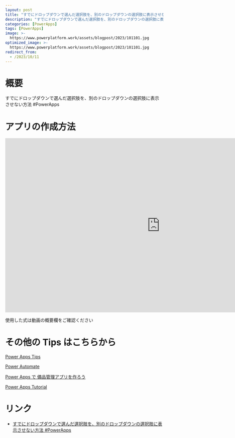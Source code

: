 ```yaml
---
layout: post
title: "すでにドロップダウンで選んだ選択肢を、別のドロップダウンの選択肢に表示させない方法 #PowerApps"
description: "すでにドロップダウンで選んだ選択肢を、別のドロップダウンの選択肢に表示させない方法 #PowerAppsを動画で分かりやすく解説"
categories: [PowerApps]
tags: [PowerApps]
image: >-
  https://www.powerplatform.work/assets/blogpost/2023/101101.jpg
optimized_image: >-
  https://www.powerplatform.work/assets/blogpost/2023/101101.jpg
redirect_from:
  - /2023/10/11
---
```



#  概要

すでにドロップダウンで選んだ選択肢を、別のドロップダウンの選択肢に表示させない方法 #PowerApps


# アプリの作成方法

<iframe width="983" height="553" src="https://www.youtube.com/embed/XL1rzPCMnXI" title="YouTube video player" frameborder="0" allow="accelerometer; autoplay; clipboard-write; encrypted-media; gyroscope; picture-in-picture" allowfullscreen></iframe>


使用した式は動画の概要欄をご確認ください


# その他の Tips はこちらから

[Power Apps Tips](https://www.youtube.com/watch?v=VrAQf3JQ7yM&list=PLVhFi1fb3DqakSLVMn22DDcySXh9jtzi- )


[Power Automate](https://www.youtube.com/watch?v=-YnJYT0ASEM&list=PLVhFi1fb3Dqbzic6GieqnLFgD3aTj-eHA)


[Power Apps で 備品管理アプリを作ろう](https://www.youtube.com/playlist?list=PLVhFi1fb3DqZM3HKb8Hea6XEL96990Fyn)


[Power Apps Tutorial](https://www.youtube.com/playlist?list=PLVhFi1fb3DqalxpL974VvAJvV4iWoSbe_)


# リンク


- [すでにドロップダウンで選んだ選択肢を、別のドロップダウンの選択肢に表示させない方法 #PowerApps](https://www.youtube.com/watch?v=XL1rzPCMnXI)

